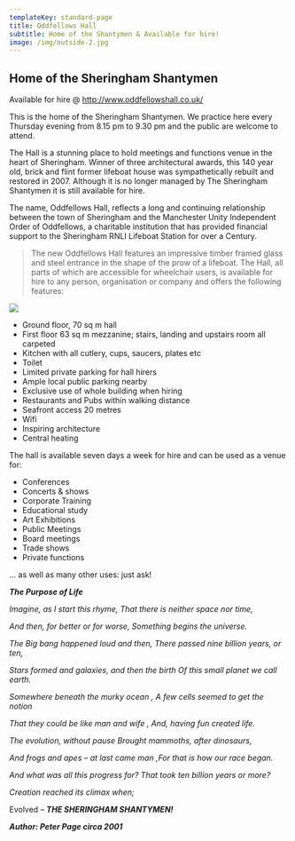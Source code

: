 ```yaml
---
templateKey: standard-page
title: Oddfellows Hall
subtitle: Home of the Shantymen & Available for hire!
image: /img/outside-2.jpg
---
```

## Home of the Sheringham Shantymen

Available for hire @ http://www.oddfellowshall.co.uk/

This is the home of the Sheringham Shantymen.  We practice here every Thursday evening  from 8.15 pm to 9.30 pm and the public are welcome to attend.  

The Hall is a stunning place to hold meetings and functions venue in the heart of Sheringham.  Winner of three architectural awards, this 140 year old, brick and flint former lifeboat house was sympathetically rebuilt and restored in 2007. Although it is no longer managed by The Sheringham Shantymen it is still available for hire. 

The name, Oddfellows Hall, reflects a long and continuing relationship between the town of Sheringham and the Manchester Unity Independent Order of Oddfellows, a charitable institution that has provided financial support to the Sheringham RNLI Lifeboat Station for over a Century. 

> The new Oddfellows Hall features an impressive timber framed glass and steel entrance in the shape of the prow of a lifeboat.  The Hall, all parts of which are accessible for wheelchair users, is available for hire to any person, organisation or company and offers the following features:

![](/img/outside-2.jpg)

* Ground floor, 70 sq m hall
* First floor 63 sq m mezzanine; stairs, landing and upstairs room all carpeted
* Kitchen with all cutlery, cups, saucers, plates etc
* Toilet
* Limited private parking for hall hirers
* Ample local public parking nearby
* Exclusive use of whole building when hiring
* Restaurants and Pubs within walking distance
* Seafront access 20 metres
* Wifi
* Inspiring architecture
* Central heating

The hall is available seven days a week for hire and can be used as a venue for:

* Conferences
* Concerts & shows
* Corporate Training
* Educational study
* Art Exhibitions
* Public Meetings
* Board meetings
* Trade shows
* Private functions

… as well as many other uses: just ask!

***The Purpose of Life***

*Imagine, as I start this rhyme, That there is neither space nor time,*

*And then, for better or for worse,  Something begins the universe.*

*The Big bang happened loud and then,  There passed nine billion years, or ten,*

*Stars formed and galaxies, and then the birth Of this small planet we call earth.*

*Somewhere beneath the murky ocean , A few cells seemed to get the notion*

*That they could be like man and wife , And, having fun created life.*

*The evolution, without pause	Brought mammoths, after dinosaurs,*

*And frogs and apes – at last came man ,For that is how our race began.*

*And what was all this progress for?  That took ten billion years or more?*

*Creation reached its climax when;*

Evolved – ***THE SHERINGHAM SHANTYMEN!***

***Author: Peter Page circa 2001***